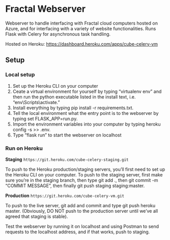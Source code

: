 # Fractal Webserver

Webserver to handle interfacing with Fractal cloud computers hosted on Azure, and for interfacing with a variety of website functionalities. Runs Flask with Celery for asynchronous task handling.

Hosted on Heroku: https://dashboard.heroku.com/apps/cube-celery-vm

## Setup
### Local setup
1. Set up the Heroku CLI on your computer
2. Ceate a virtual environment for yourself by typing “virtualenv env” and then run the python executable listed in the install text, i.e. “env\Scripts\activate.” 
3. Install everything by typing pip install -r requirements.txt. 
4. Tell the local environment what the entry point is to the webserver by typing set FLASK_APP=run.py. 
5. Import the environment variables into your computer by typing heroku config -s >> .env. 
6. Type “flask run” to start the webserver on localhost

### Run on Heroku
**Staging**
`https://git.heroku.com/cube-celery-staging.git`

To push to the Heroku production/staging servers, you’ll first need to set up the Heroku CLI on your computer. To push to the staging server, first make sure you’re in the staging branch, then type git add ., then git commit -m “COMMIT MESSAGE”, then finally git push staging staging:master.

**Production**
`https://git.heroku.com/cube-celery-vm.git`

To push to the live server, git add and commit and type git push heroku master. (Obviously, DO NOT push to the production server until we’ve all agreed that staging is stable). 

Test the webserver by running it on localhost and using Postman to send requests to the localhost address, and if that works, push to staging.
